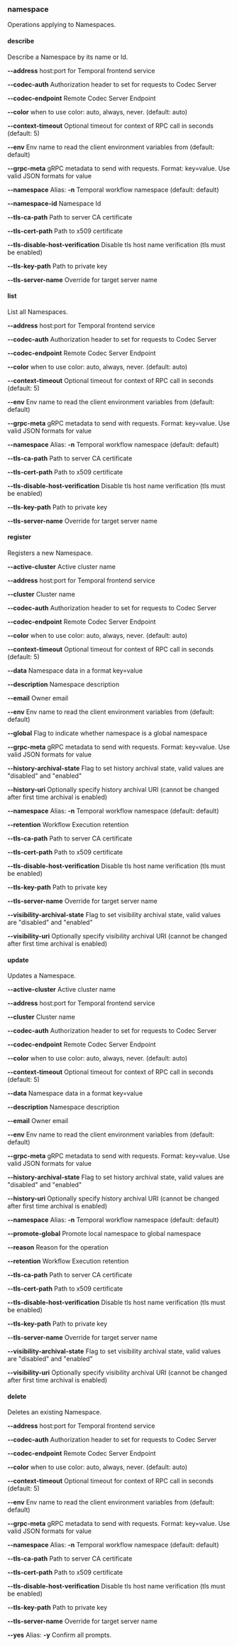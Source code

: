 ### namespace

Operations applying to Namespaces.

#### describe

Describe a Namespace by its name or Id.

**--address**
host:port for Temporal frontend service

**--codec-auth**
Authorization header to set for requests to Codec Server

**--codec-endpoint**
Remote Codec Server Endpoint

**--color**
when to use color: auto, always, never. (default: auto)

**--context-timeout**
Optional timeout for context of RPC call in seconds (default: 5)

**--env**
Env name to read the client environment variables from (default: default)

**--grpc-meta**
gRPC metadata to send with requests. Format: key=value. Use valid JSON formats for value

**--namespace**
Alias: **-n**
Temporal workflow namespace (default: default)

**--namespace-id**
Namespace Id

**--tls-ca-path**
Path to server CA certificate

**--tls-cert-path**
Path to x509 certificate

**--tls-disable-host-verification**
Disable tls host name verification (tls must be enabled)

**--tls-key-path**
Path to private key

**--tls-server-name**
Override for target server name

#### list

List all Namespaces.

**--address**
host:port for Temporal frontend service

**--codec-auth**
Authorization header to set for requests to Codec Server

**--codec-endpoint**
Remote Codec Server Endpoint

**--color**
when to use color: auto, always, never. (default: auto)

**--context-timeout**
Optional timeout for context of RPC call in seconds (default: 5)

**--env**
Env name to read the client environment variables from (default: default)

**--grpc-meta**
gRPC metadata to send with requests. Format: key=value. Use valid JSON formats for value

**--namespace**
Alias: **-n**
Temporal workflow namespace (default: default)

**--tls-ca-path**
Path to server CA certificate

**--tls-cert-path**
Path to x509 certificate

**--tls-disable-host-verification**
Disable tls host name verification (tls must be enabled)

**--tls-key-path**
Path to private key

**--tls-server-name**
Override for target server name

#### register

Registers a new Namespace.

**--active-cluster**
Active cluster name

**--address**
host:port for Temporal frontend service

**--cluster**
Cluster name

**--codec-auth**
Authorization header to set for requests to Codec Server

**--codec-endpoint**
Remote Codec Server Endpoint

**--color**
when to use color: auto, always, never. (default: auto)

**--context-timeout**
Optional timeout for context of RPC call in seconds (default: 5)

**--data**
Namespace data in a format key=value

**--description**
Namespace description

**--email**
Owner email

**--env**
Env name to read the client environment variables from (default: default)

**--global**
Flag to indicate whether namespace is a global namespace

**--grpc-meta**
gRPC metadata to send with requests. Format: key=value. Use valid JSON formats for value

**--history-archival-state**
Flag to set history archival state, valid values are "disabled" and "enabled"

**--history-uri**
Optionally specify history archival URI (cannot be changed after first time archival is enabled)

**--namespace**
Alias: **-n**
Temporal workflow namespace (default: default)

**--retention**
Workflow Execution retention

**--tls-ca-path**
Path to server CA certificate

**--tls-cert-path**
Path to x509 certificate

**--tls-disable-host-verification**
Disable tls host name verification (tls must be enabled)

**--tls-key-path**
Path to private key

**--tls-server-name**
Override for target server name

**--visibility-archival-state**
Flag to set visibility archival state, valid values are "disabled" and "enabled"

**--visibility-uri**
Optionally specify visibility archival URI (cannot be changed after first time archival is enabled)

#### update

Updates a Namespace.

**--active-cluster**
Active cluster name

**--address**
host:port for Temporal frontend service

**--cluster**
Cluster name

**--codec-auth**
Authorization header to set for requests to Codec Server

**--codec-endpoint**
Remote Codec Server Endpoint

**--color**
when to use color: auto, always, never. (default: auto)

**--context-timeout**
Optional timeout for context of RPC call in seconds (default: 5)

**--data**
Namespace data in a format key=value

**--description**
Namespace description

**--email**
Owner email

**--env**
Env name to read the client environment variables from (default: default)

**--grpc-meta**
gRPC metadata to send with requests. Format: key=value. Use valid JSON formats for value

**--history-archival-state**
Flag to set history archival state, valid values are "disabled" and "enabled"

**--history-uri**
Optionally specify history archival URI (cannot be changed after first time archival is enabled)

**--namespace**
Alias: **-n**
Temporal workflow namespace (default: default)

**--promote-global**
Promote local namespace to global namespace

**--reason**
Reason for the operation

**--retention**
Workflow Execution retention

**--tls-ca-path**
Path to server CA certificate

**--tls-cert-path**
Path to x509 certificate

**--tls-disable-host-verification**
Disable tls host name verification (tls must be enabled)

**--tls-key-path**
Path to private key

**--tls-server-name**
Override for target server name

**--visibility-archival-state**
Flag to set visibility archival state, valid values are "disabled" and "enabled"

**--visibility-uri**
Optionally specify visibility archival URI (cannot be changed after first time archival is enabled)

#### delete

Deletes an existing Namespace.

**--address**
host:port for Temporal frontend service

**--codec-auth**
Authorization header to set for requests to Codec Server

**--codec-endpoint**
Remote Codec Server Endpoint

**--color**
when to use color: auto, always, never. (default: auto)

**--context-timeout**
Optional timeout for context of RPC call in seconds (default: 5)

**--env**
Env name to read the client environment variables from (default: default)

**--grpc-meta**
gRPC metadata to send with requests. Format: key=value. Use valid JSON formats for value

**--namespace**
Alias: **-n**
Temporal workflow namespace (default: default)

**--tls-ca-path**
Path to server CA certificate

**--tls-cert-path**
Path to x509 certificate

**--tls-disable-host-verification**
Disable tls host name verification (tls must be enabled)

**--tls-key-path**
Path to private key

**--tls-server-name**
Override for target server name

**--yes**
Alias: **-y**
Confirm all prompts.

